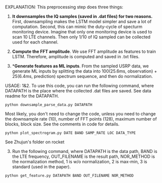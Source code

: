 EXPLANATION:
This preprocessing step does three things:

1. **It downsamples the IQ samples (saved in .dat files) for two reasons.** First, downsampling makes the LSTM model simpler and save a lot of computation. Second, this can mimic the duty-cycle of specturm monitoring device. Imagine that only one monitoring device is used to scan 10 LTE channels. Then only 1/10 of IQ sampled can be collected used for each channel.

2. **Compute the FFT amplitude**. We use FFT amplitude as features to train LSTM. Therefore, amplitude is computed and saved in .txt files. 

3. ***Generate features as ML inputs**. From the sampled USRP data, we generate ML inputs by splitting the data into 100(25.6ms, observation) + 25(6.4ms, prediction) spectrum sequence, and then do normalization.



USAGE:
1&2. To use this code, you can run the following command, where DATAPATH is the place where the collected .dat files are saved. See data readme for the DATAPATH.

```Parse Data 
python downsample_parse_data.py DATAPATH
```

Most likely, you don't need to change the code, unless you need to change the downsample rate (10), number of FFT points (128), maximum number of blocks, block size. See the comments in code for details. 


```Plot Figure (visualize the FFT amplitude)
python plot_spectrogram.py DATE BAND SAMP_RATE LOC DATA_TYPE
```

See Zhujun's folder on rocket



3. Run the following command, where DATAPATH is the data path, BAND is the LTE frequency, OUT_FILENAME is the result path, NOR_METHOD is the normalization method, 1 is w/o normalization, 2 is max-min, 3 is standard (used in the paper).

```Generate features
python get_feature.py DATAPATH BAND OUT_FILENAME NOR_METHOD
```
